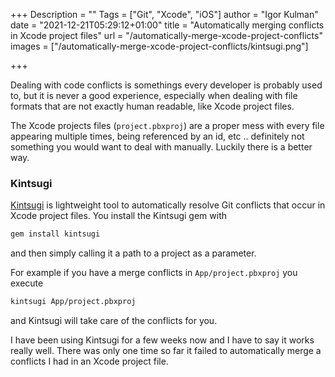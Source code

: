 +++
Description = ""
Tags = ["Git", "Xcode", "iOS"]
author = "Igor Kulman"
date = "2021-12-21T05:29:12+01:00"
title = "Automatically merging conflicts in Xcode project files"
url = "/automatically-merge-xcode-project-conflicts"
images = ["/automatically-merge-xcode-project-conflicts/kintsugi.png"]

+++

Dealing with code conflicts is somethings every developer is probably used to, but it is never a good experience, especially when dealing with file formats that are not exactly human readable, like Xcode project files.

The Xcode projects files (`project.pbxproj`) are a proper mess with every file appearing multiple times, being referenced by an id, etc .. definitely not something you would want to deal with manually. Luckily there is a better way.

### Kintsugi

[Kintsugi](https://github.com/Lightricks/Kintsugi) is lightweight tool to automatically resolve Git conflicts that occur in Xcode project files. You install the Kintsugi gem with


```bash
gem install kintsugi
```

and then simply calling it a path to a project as a parameter.

For example if you have a merge conflicts in `App/project.pbxproj` you execute

```bash
kintsugi App/project.pbxproj
```

and Kintsugi will take care of the conflicts for you.

I have been using Kintsugi for a few weeks now and I have to say it works really well. There was only one time so far it failed to automatically merge a conflicts I had in an Xcode project file.

<!--more-->